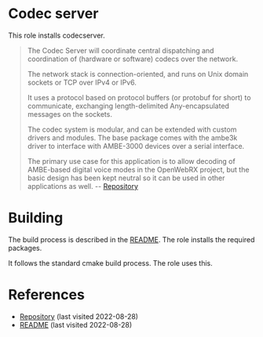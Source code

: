 # Codec server

This role installs codecserver.

<!--more-->

> The Codec Server will coordinate central dispatching and coordination of (hardware or software) codecs over the network.
>
> The network stack is connection-oriented, and runs on Unix domain sockets or TCP over IPv4 or IPv6.
>
> It uses a protocol based on protocol buffers (or protobuf for short) to communicate, exchanging length-delimited Any-encapsulated messages on the sockets.
>
> The codec system is modular, and can be extended with custom drivers and modules. The base package comes with the ambe3k driver to interface with AMBE-3000 devices over a serial interface.
>
> The primary use case for this application is to allow decoding of AMBE-based digital voice modes in the OpenWebRX project, but the basic design has been kept neutral so it can be used in other applications as well.
> -- [Repository][1]

# Building

The build process is described in the [README][2]. The role installs the required packages.

It follows the standard cmake build process. The role uses this.

# References

- [Repository][1] (last visited 2022-08-28)
- [README][2] (last visited 2022-08-28)

[1]: https://github.com/jketterl/codecserver
[2]: https://github.com/jketterl/codecserver/blob/develop/README.md
